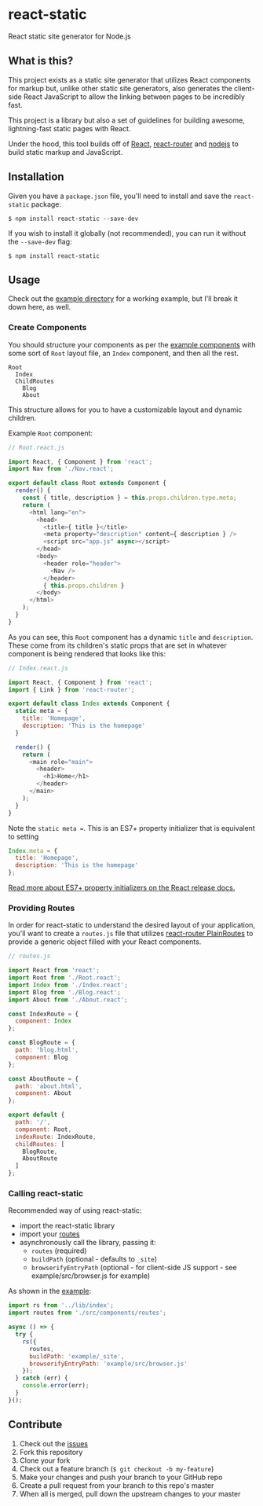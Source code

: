 # react-static
React static site generator for Node.js

## What is this?
This project exists as a static site generator that utilizes React components for markup but, unlike other static site generators, also generates the client-side React JavaScript to allow the linking between pages to be incredibly fast.

This project is a library but also a set of guidelines for building awesome, lightning-fast static pages with React.

Under the hood, this tool builds off of [React](https://github.com/facebook/react), [react-router](https://github.com/rackt/react-router) and [nodejs](https://github.com/nodejs/node) to build static markup and JavaScript.

## Installation
Given you have a `package.json` file, you'll need to install and save the `react-static` package:

```
$ npm install react-static --save-dev

```

If you wish to install it globally (not recommended), you can run it without the `--save-dev` flag:

```
$ npm install react-static
```

## Usage
Check out the [example directory](./example) for a working example, but I'll break it down here, as well.

### Create Components
You should structure your components as per the [example components](./example/src/components) with some sort of `Root` layout file, an `Index` component, and then all the rest.

```
Root
  Index
  ChildRoutes
    Blog
    About
```

This structure allows for you to have a customizable layout and dynamic children.

Example `Root` component:

```js
// Root.react.js

import React, { Component } from 'react';
import Nav from './Nav.react';

export default class Root extends Component {
  render() {
    const { title, description } = this.props.children.type.meta;
    return (
      <html lang="en">
        <head>
          <title>{ title }</title>
          <meta property="description" content={ description } />
          <script src="app.js" async></script>
        </head>
        <body>
          <header role="header">
            <Nav />
          </header>
          { this.props.children }
        </body>
      </html>
    );
  }
}
```

As you can see, this `Root` component has a dynamic `title` and `description`. These come from its children's static props that are set in whatever component is being rendered that looks like this:

```js
// Index.react.js

import React, { Component } from 'react';
import { Link } from 'react-router';

export default class Index extends Component {
  static meta = {
    title: 'Homepage',
    description: 'This is the homepage'
  }

  render() {
    return (
      <main role="main">
        <header>
          <h1>Home</h1>
        </header>
      </main>
    );
  }
}
```

Note the `static meta =`. This is an ES7+ property initializer that is equivalent to setting

```js
Index.meta = {
  title: 'Homepage',
  description: 'This is the homepage'
};
```

[Read more about ES7+ property initializers on the React release
docs.](https://facebook.github.io/react/blog/2015/01/27/react-v0.13.0-beta-1.html#es7-property-initializers)

### Providing Routes
In order for react-static to understand the desired layout of your application, you'll want to create a `routes.js` file that utilizes [react-router PlainRoutes](https://github.com/rackt/react-router/blob/master/docs/API.md#plainroute) to provide a generic object filled with your React components.

```js
// routes.js

import React from 'react';
import Root from './Root.react';
import Index from './Index.react';
import Blog from './Blog.react';
import About from './About.react';

const IndexRoute = {
  component: Index
};

const BlogRoute = {
  path: 'blog.html',
  component: Blog
};

const AboutRoute = {
  path: 'about.html',
  component: About
};

export default {
  path: '/',
  component: Root,
  indexRoute: IndexRoute,
  childRoutes: [
    BlogRoute,
    AboutRoute
  ]
};
```

### Calling react-static
Recommended way of using react-static:
  * import the react-static library
  * import your [routes](#providing-routes)
  * asynchronously call the library, passing it:
    * `routes` (required)
    * `buildPath` (optional - defaults to `_site`)
    * `browserifyEntryPath` (optional - for client-side JS support - see example/src/browser.js for example)

As shown in the [example](./example/index.js):

```js
import rs from '../lib/index';
import routes from './src/components/routes';

async () => {
  try {
    rs({
      routes,
      buildPath: 'example/_site',
      browserifyEntryPath: 'example/src/browser.js'
    });
  } catch (err) {
    console.error(err);
  }
}();
```

## Contribute

1. Check out the [issues](https://github.com/rpearce/react-static/issues)
1. Fork this repository
1. Clone your fork
1. Check out a feature branch (`$ git checkout -b my-feature`)
1. Make your changes and push your branch to your GitHub repo
1. Create a pull request from your branch to this repo's master
1. When all is merged, pull down the upstream changes to your master
